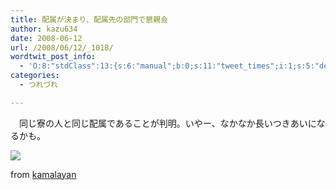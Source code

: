 ```yaml
---
title: 配属が決まり、配属先の部門で懇親会
author: kazu634
date: 2008-06-12
url: /2008/06/12/_1018/
wordtwit_post_info:
  - 'O:8:"stdClass":13:{s:6:"manual";b:0;s:11:"tweet_times";i:1;s:5:"delay";i:0;s:7:"enabled";i:1;s:10:"separation";s:2:"60";s:7:"version";s:3:"3.7";s:14:"tweet_template";b:0;s:6:"status";i:2;s:6:"result";a:0:{}s:13:"tweet_counter";i:2;s:13:"tweet_log_ids";a:1:{i:0;i:4071;}s:9:"hash_tags";a:0:{}s:8:"accounts";a:1:{i:0;s:7:"kazu634";}}'
categories:
  - つれづれ

---
```

<div class="section">
<p>
    　同じ寮の人と同じ配属であることが判明。いやー、なかなか長いつきあいになるかも。
</p>
  
<p>
<center>
</center>
</p>
  
<p>
<a href="http://flickr.com/photos/kamalayan/1864786224/" onclick="__gaTracker('send', 'event', 'outbound-article', 'http://flickr.com/photos/kamalayan/1864786224/', '');" title="Hiding Tears."><img src="http://farm3.static.flickr.com/2011/1864786224_91fab0241e_m.jpg" /></a>
</p>
  
<p>
    from <a href="http://flickr.com/people/kamalayan/" onclick="__gaTracker('send', 'event', 'outbound-article', 'http://flickr.com/people/kamalayan/', 'kamalayan');">kamalayan</a>
</p></p>
</div>